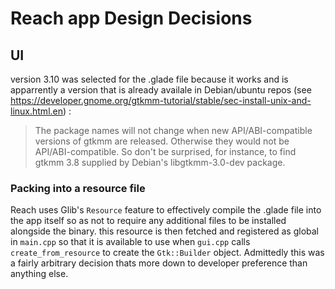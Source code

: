 # Reach app Design Decisions

## UI
 
version 3.10 was selected for the .glade file because it works and is apparrently a version that is already availale in Debian/ubuntu repos (see https://developer.gnome.org/gtkmm-tutorial/stable/sec-install-unix-and-linux.html.en) :

> The package names will not change when new API/ABI-compatible versions of gtkmm are released. Otherwise they would not be API/ABI-compatible. So don't be surprised, for instance, to find gtkmm 3.8 supplied by Debian's libgtkmm-3.0-dev package. 

### Packing into a resource file

Reach uses Glib's `Resource` feature to effectively compile the .glade file into the app itself so as not to require any additional files to be installed alongside the binary. this resource is then fetched and registered as global in `main.cpp` so that it is available to use when `gui.cpp` calls `create_from_resource` to create the `Gtk::Builder` object. Admittedly this was a fairly arbitrary decision thats more down to developer preference than anything else.